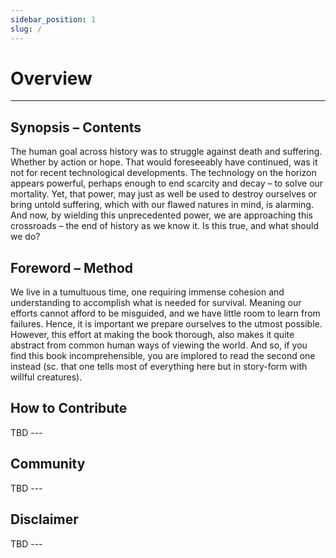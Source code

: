 ```yaml
---
sidebar_position: 1
slug: /
---
```


# Overview

---

## Synopsis – Contents

The human goal across history was to struggle against death and suffering. Whether by action or hope. That would foreseeably have continued, was it not for recent technological developments. The technology on the horizon appears powerful, perhaps enough to end scarcity and decay – to solve our mortality. Yet, that power, may just as well be used to destroy ourselves or bring untold suffering, which with our flawed natures in mind, is alarming. And now, by wielding this unprecedented power, we are approaching this crossroads – the end of history as we know it. Is this true, and what should we do?

## Foreword – Method

We live in a tumultuous time, one requiring immense cohesion and understanding to accomplish what is needed for survival. Meaning our efforts cannot afford to be misguided, and we have little room to learn from failures. Hence, it is important we prepare ourselves to the utmost possible. However, this effort at making the book thorough, also makes it quite abstract from common human ways of viewing the world. And so, if you find this book incomprehensible, you are implored to read the second one instead (sc. that one tells most of everything here but in story-form with willful creatures).

## How to Contribute

TBD ---

## Community

TBD ---

## Disclaimer

TBD --- 
